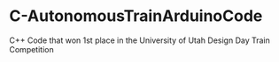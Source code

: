 C-AutonomousTrainArduinoCode
============================

C++ Code that won 1st place in the University of Utah Design Day Train Competition
